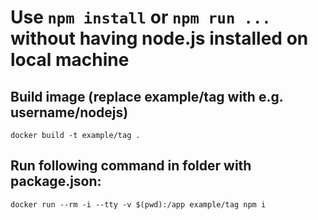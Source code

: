 # Use `npm install` or `npm run ...` without having node.js installed on local machine

## Build image (replace example/tag with e.g. username/nodejs)
```
docker build -t example/tag .
```

## Run following command in folder with package.json:
```
docker run --rm -i --tty -v $(pwd):/app example/tag npm i
```
